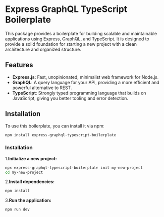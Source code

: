 # Express GraphQL TypeScript Boilerplate

This package provides a boilerplate for building scalable and maintainable applications using Express, GraphQL, and TypeScript. It is designed to provide a solid foundation for starting a new project with a clean architecture and organized structure.

## Features

- **Express.js**: Fast, unopinionated, minimalist web framework for Node.js.
- **GraphQL**: A query language for your API, providing a more efficient and powerful alternative to REST.
- **TypeScript**: Strongly typed programming language that builds on JavaScript, giving you better tooling and error detection.

## Installation

To use this boilerplate, you can install it via npm:

```bash
npm install express-graphql-typescript-boilerplate
```

### Installation

1.**Initialize a new project:**

```bash
npx express-graphql-typescript-boilerplate init my-new-project
cd my-new-project
```

2.**Install dependencies:**

```bash
npm install
```

3.**Run the application:**

```bash
npm run dev
```
